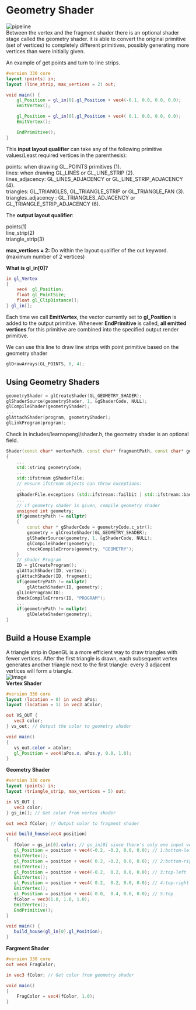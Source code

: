 # Geometry Shader
![pipeline](https://user-images.githubusercontent.com/98029669/213938508-88a6166e-3cdb-4040-91d0-88bffe2a0862.png)  
Between the vertex and the fragment shader there is an optional shader stage called the geometry shader. 
it is able to convert the original primitive (set of vertices) to completely different primitives, possibly generating more vertices than were initially given.

An example of get points and turn to line strips.
```GLSL
#version 330 core
layout (points) in;
layout (line_strip, max_vertices = 2) out;

void main() {    
    gl_Position = gl_in[0].gl_Position + vec4(-0.1, 0.0, 0.0, 0.0); 
    EmitVertex();

    gl_Position = gl_in[0].gl_Position + vec4( 0.1, 0.0, 0.0, 0.0);
    EmitVertex();

    EndPrimitive();
}
```

This __input layout qualifier__ can take any of the following primitive values(Least required vertices in the parenthesis):

points: when drawing GL_POINTS primitives (1).  
lines: when drawing GL_LINES or GL_LINE_STRIP (2).  
lines_adjacency: GL_LINES_ADJACENCY or GL_LINE_STRIP_ADJACENCY (4).  
triangles: GL_TRIANGLES, GL_TRIANGLE_STRIP or GL_TRIANGLE_FAN (3).  
triangles_adjacency : GL_TRIANGLES_ADJACENCY or GL_TRIANGLE_STRIP_ADJACENCY (6).  

The __output layout qualifier__:

points(1)  
line_strip(2)  
triangle_strip(3)  

__max_vertices = 2:__  Do within the layout qualifier of the out keyword.(maximum number of 2 vertices)

__What is gl_in[0]?__
```GLSL
in gl_Vertex
{
    vec4  gl_Position;
    float gl_PointSize;
    float gl_ClipDistance[];
} gl_in[];
```

Each time we call __EmitVertex__, the vector currently set to __gl_Position__ is added to the output primitive. 
Whenever __EndPrimitive__ is called, __all emitted vertices__ for this primitive are combined into the specified output render primitive. 

We can use this line to draw line strips with point primitive based on the geometry shader
```C++
glDrawArrays(GL_POINTS, 0, 4);
```
## Using Geometry Shaders
```C++
geometryShader = glCreateShader(GL_GEOMETRY_SHADER);
glShaderSource(geometryShader, 1, &gShaderCode, NULL);
glCompileShader(geometryShader);  
...
glAttachShader(program, geometryShader);
glLinkProgram(program);
```
Check in includes/learnopengl/shader.h, the geometry shader is an optional field.
```C++
Shader(const char* vertexPath, const char* fragmentPath, const char* geometryPath = nullptr)
{
    ...
    std::string geometryCode;
    ...
    std::ifstream gShaderFile;
    // ensure ifstream objects can throw exceptions:
    ...
    gShaderFile.exceptions (std::ifstream::failbit | std::ifstream::badbit);
    ...
    // if geometry shader is given, compile geometry shader
    unsigned int geometry;
    if(geometryPath != nullptr)
    {
        const char * gShaderCode = geometryCode.c_str();
        geometry = glCreateShader(GL_GEOMETRY_SHADER);
        glShaderSource(geometry, 1, &gShaderCode, NULL);
        glCompileShader(geometry);
        checkCompileErrors(geometry, "GEOMETRY");
    }
    // shader Program
    ID = glCreateProgram();
    glAttachShader(ID, vertex);
    glAttachShader(ID, fragment);
    if(geometryPath != nullptr)
        glAttachShader(ID, geometry);
    glLinkProgram(ID);
    checkCompileErrors(ID, "PROGRAM");
    ...
    if(geometryPath != nullptr)
        glDeleteShader(geometry);
}
 ```
 ## Build a House Example
 A triangle strip in OpenGL is a more efficient way to draw triangles with fewer vertices. 
 After the first triangle is drawn, each subsequent vertex generates another triangle next to the first triangle: every 3 adjacent vertices will form a triangle.   
 ![image](https://user-images.githubusercontent.com/98029669/213939976-b1b2c6fb-6f49-40cb-8ebc-df3d2397f1a6.png)  
 __Vertex Shader__
 ```GLSL
 #version 330 core
layout (location = 0) in vec2 aPos;
layout (location = 1) in vec3 aColor;

out VS_OUT {
    vec3 color;
} vs_out; // Output the color to geometry shader

void main()
{
    vs_out.color = aColor;
    gl_Position = vec4(aPos.x, aPos.y, 0.0, 1.0); 
}
```
 __Geometry Shader__
 ```GLSL
#version 330 core
layout (points) in;
layout (triangle_strip, max_vertices = 5) out;

in VS_OUT {
    vec3 color;
} gs_in[]; // Get color from vertex shader

out vec3 fColor; // Output color to fragment shader

void build_house(vec4 position)
{    
    fColor = gs_in[0].color; // gs_in[0] since there's only one input vertex
    gl_Position = position + vec4(-0.2, -0.2, 0.0, 0.0); // 1:bottom-left   
    EmitVertex();   
    gl_Position = position + vec4( 0.2, -0.2, 0.0, 0.0); // 2:bottom-right
    EmitVertex();
    gl_Position = position + vec4(-0.2,  0.2, 0.0, 0.0); // 3:top-left
    EmitVertex();
    gl_Position = position + vec4( 0.2,  0.2, 0.0, 0.0); // 4:top-right
    EmitVertex();
    gl_Position = position + vec4( 0.0,  0.4, 0.0, 0.0); // 5:top
    fColor = vec3(1.0, 1.0, 1.0);
    EmitVertex();
    EndPrimitive();
}

void main() {    
    build_house(gl_in[0].gl_Position);
}
```
__Fargment Shader__
```GLSL
#version 330 core
out vec4 FragColor;

in vec3 fColor; // Get color from geometry shader

void main()
{
    FragColor = vec4(fColor, 1.0);   
}
```

